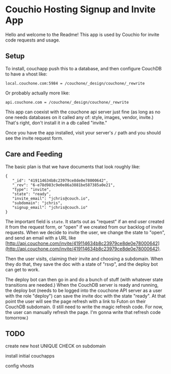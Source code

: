 # Couchio Hosting Signup and Invite App

Hello and welcome to the Readme! This app is used by Couchio for invite code requests and usage.

## Setup

To install, couchapp push this to a database, and then configure CouchDB to have a vhost like:

    local.couchone.com:5984 = /couchone/_design/couchone/_rewrite

Or probably actually more like:

    api.couchone.com = /couchone/_design/couchone/_rewrite

This app can coexist with the couchone api server just fine (as long as no one needs databases on it called any of: style, images, vendor, invite.) That's right, don't install it in a db called "invite."

Once you have the app installed, visit your server's `/` path and you should see the invite request form.

## Care and Feeding

The basic plan is that we have documents that look roughly like:

    {
       "_id": "419114634b8c23979ce8de0e78000642",
       "_rev": "6-e78d983c9e0e86a3881be587385a0e21",
       "type": "invite",
       "state": "ready",
       "invite_email": "jchris@couch.io",
       "subdomain": "jchris",
       "signup_email": "jchris@couch.io"
    }

The important field is `state`. It starts out as "request" if an end user created it from the request form, or "open" if we created from our backlog of invite requests. When we decide to invite the user, we change the state to "open", and send an email with a URL like [http://api.couchone.com/invite/419114634b8c23979ce8de0e78000642](http://api.couchone.com/invite/419114634b8c23979ce8de0e78000642). 

Then the user visits, claiming their invite and choosing a subdomain. When they do that, they save the doc with a state of "rsvp", and the deploy bot can get to work.

The deploy bot can then go in and do a bunch of stuff (with whatever state transitions are needed.) When the CouchDB server is ready and running, the deploy bot (needs to be logged into the couchone API server as a user with the role "deploy") can save the invite doc with the state "ready". At that point the user will see the page refresh with a link to Futon on their CouchDB subdomain. (I still need to write the magic refresh code. For now, the user can manually refresh the page. I'm gonna write that refresh code tomorrow.)

## TODO

create new host
  UNIQUE CHECK on subdomain

install initial couchapps

config vhosts
